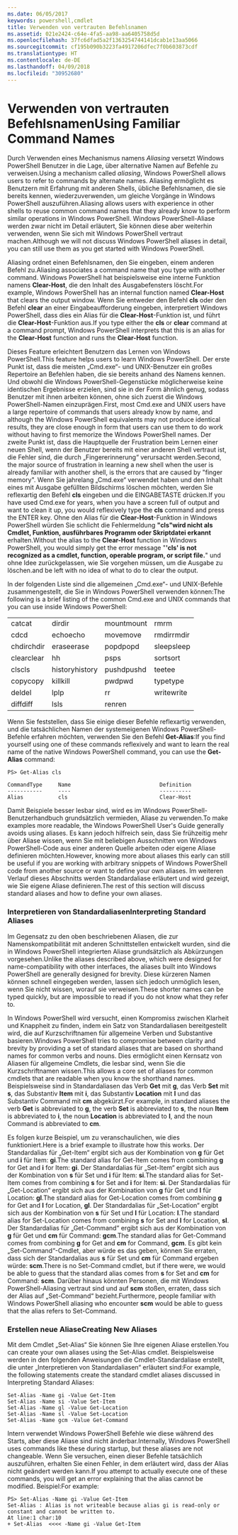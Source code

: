 ```yaml
---
ms.date: 06/05/2017
keywords: powershell,cmdlet
title: Verwenden von vertrauten Befehlsnamen
ms.assetid: 021e2424-c64e-4fa5-aa98-aa6405758d5d
ms.openlocfilehash: 37fc6dfad5a2f1363254744141dcab1e13aa5066
ms.sourcegitcommit: cf195b090b3223fa4917206dfec7f0b603873cdf
ms.translationtype: HT
ms.contentlocale: de-DE
ms.lasthandoff: 04/09/2018
ms.locfileid: "30952680"
---
```

# <a name="using-familiar-command-names"></a><span data-ttu-id="f46cc-103">Verwenden von vertrauten Befehlsnamen</span><span class="sxs-lookup"><span data-stu-id="f46cc-103">Using Familiar Command Names</span></span>
<span data-ttu-id="f46cc-104">Durch Verwenden eines Mechanismus namens *Aliasing* versetzt Windows PowerShell Benutzer in die Lage, über alternative Namen auf Befehle zu verweisen.</span><span class="sxs-lookup"><span data-stu-id="f46cc-104">Using a mechanism called *aliasing*, Windows PowerShell allows users to refer to commands by alternate names.</span></span> <span data-ttu-id="f46cc-105">Aliasing ermöglicht es Benutzern mit Erfahrung mit anderen Shells, übliche Befehlsnamen, die sie bereits kennen, wiederzuverwenden, um gleiche Vorgänge in Windows PowerShell auszuführen.</span><span class="sxs-lookup"><span data-stu-id="f46cc-105">Aliasing allows users with experience in other shells to reuse common command names that they already know to perform similar operations in Windows PowerShell.</span></span> <span data-ttu-id="f46cc-106">Windows PowerShell-Aliase werden zwar nicht im Detail erläutert, Sie können diese aber weiterhin verwenden, wenn Sie sich mit Windows PowerShell vertraut machen.</span><span class="sxs-lookup"><span data-stu-id="f46cc-106">Although we will not discuss Windows PowerShell aliases in detail, you can still use them as you get started with Windows PowerShell.</span></span>

<span data-ttu-id="f46cc-107">Aliasing ordnet einen Befehlsnamen, den Sie eingeben, einem anderen Befehl zu.</span><span class="sxs-lookup"><span data-stu-id="f46cc-107">Aliasing associates a command name that you type with another command.</span></span> <span data-ttu-id="f46cc-108">Windows PowerShell hat beispielsweise eine interne Funktion namens **Clear-Host**, die den Inhalt des Ausgabefensters löscht.</span><span class="sxs-lookup"><span data-stu-id="f46cc-108">For example, Windows PowerShell has an internal function named **Clear-Host** that clears the output window.</span></span> <span data-ttu-id="f46cc-109">Wenn Sie entweder den Befehl **cls** oder den Befehl **clear** an einer Eingabeaufforderung eingeben, interpretiert Windows PowerShell, dass dies ein Alias für die **Clear-Host**-Funktion ist, und führt die **Clear-Host**-Funktion aus.</span><span class="sxs-lookup"><span data-stu-id="f46cc-109">If you type either the **cls** or **clear** command at a command prompt, Windows PowerShell interprets that this is an alias for the **Clear-Host** function and runs the **Clear-Host** function.</span></span>

<span data-ttu-id="f46cc-110">Dieses Feature erleichtert Benutzern das Lernen von Windows PowerShell.</span><span class="sxs-lookup"><span data-stu-id="f46cc-110">This feature helps users to learn Windows PowerShell.</span></span> <span data-ttu-id="f46cc-111">Der erste Punkt ist, dass die meisten „Cmd.exe“- und UNIX-Benutzer ein großes Repertoire an Befehlen haben, die sie bereits anhand des Namens kennen. Und obwohl die Windows PowerShell-Gegenstücke möglicherweise keine identischen Ergebnisse erzielen, sind sie in der Form ähnlich genug, sodass Benutzer mit ihnen arbeiten können, ohne sich zuerst die Windows PowerShell-Namen einzuprägen.</span><span class="sxs-lookup"><span data-stu-id="f46cc-111">First, most Cmd.exe and UNIX users have a large repertoire of commands that users already know by name, and although the Windows PowerShell equivalents may not produce identical results, they are close enough in form that users can use them to do work without having to first memorize the Windows PowerShell names.</span></span> <span data-ttu-id="f46cc-112">Der zweite Punkt ist, dass die Hauptquelle der Frustration beim Lernen einer neuen Shell, wenn der Benutzer bereits mit einer anderen Shell vertraut ist, die Fehler sind, die durch „Fingererinnerung“ verursacht werden.</span><span class="sxs-lookup"><span data-stu-id="f46cc-112">Second, the major source of frustration in learning a new shell when the user is already familiar with another shell, is the errors that are caused by "finger memory".</span></span> <span data-ttu-id="f46cc-113">Wenn Sie jahrelang „Cmd.exe“ verwendet haben und den Inhalt eines mit Ausgabe gefüllten Bildschirms löschen möchten, werden Sie reflexartig den Befehl **cls** eingeben und die EINGABETASTE drücken.</span><span class="sxs-lookup"><span data-stu-id="f46cc-113">If you have used Cmd.exe for years, when you have a screen full of output and want to clean it up, you would reflexively type the **cls** command and press the ENTER key.</span></span> <span data-ttu-id="f46cc-114">Ohne den Alias für die **Clear-Host**-Funktion in Windows PowerShell würden Sie schlicht die Fehlermeldung **"cls"wird nicht als Cmdlet, Funktion, ausführbares Programm oder Skriptdatei erkannt** erhalten.</span><span class="sxs-lookup"><span data-stu-id="f46cc-114">Without the alias to the **Clear-Host** function in Windows PowerShell, you would simply get the error message "**'cls' is not recognized as a cmdlet, function, operable program, or script file.**"</span></span> <span data-ttu-id="f46cc-115">und ohne Idee zurückgelassen, wie Sie vorgehen müssen, um die Ausgabe zu löschen.</span><span class="sxs-lookup"><span data-stu-id="f46cc-115">and be left with no idea of what to do to clear the output.</span></span>

<span data-ttu-id="f46cc-116">In der folgenden Liste sind die allgemeinen „Cmd.exe“- und UNIX-Befehle zusammengestellt, die Sie in Windows PowerShell verwenden können:</span><span class="sxs-lookup"><span data-stu-id="f46cc-116">The following is a brief listing of the common Cmd.exe and UNIX commands that you can use inside Windows PowerShell:</span></span>

|||||
|-|-|-|-|
|<span data-ttu-id="f46cc-117">cat</span><span class="sxs-lookup"><span data-stu-id="f46cc-117">cat</span></span>|<span data-ttu-id="f46cc-118">dir</span><span class="sxs-lookup"><span data-stu-id="f46cc-118">dir</span></span>|<span data-ttu-id="f46cc-119">mount</span><span class="sxs-lookup"><span data-stu-id="f46cc-119">mount</span></span>|<span data-ttu-id="f46cc-120">rm</span><span class="sxs-lookup"><span data-stu-id="f46cc-120">rm</span></span>|
|<span data-ttu-id="f46cc-121">cd</span><span class="sxs-lookup"><span data-stu-id="f46cc-121">cd</span></span>|<span data-ttu-id="f46cc-122">echo</span><span class="sxs-lookup"><span data-stu-id="f46cc-122">echo</span></span>|<span data-ttu-id="f46cc-123">move</span><span class="sxs-lookup"><span data-stu-id="f46cc-123">move</span></span>|<span data-ttu-id="f46cc-124">rmdir</span><span class="sxs-lookup"><span data-stu-id="f46cc-124">rmdir</span></span>|
|<span data-ttu-id="f46cc-125">chdir</span><span class="sxs-lookup"><span data-stu-id="f46cc-125">chdir</span></span>|<span data-ttu-id="f46cc-126">erase</span><span class="sxs-lookup"><span data-stu-id="f46cc-126">erase</span></span>|<span data-ttu-id="f46cc-127">popd</span><span class="sxs-lookup"><span data-stu-id="f46cc-127">popd</span></span>|<span data-ttu-id="f46cc-128">sleep</span><span class="sxs-lookup"><span data-stu-id="f46cc-128">sleep</span></span>|
|<span data-ttu-id="f46cc-129">clear</span><span class="sxs-lookup"><span data-stu-id="f46cc-129">clear</span></span>|<span data-ttu-id="f46cc-130">h</span><span class="sxs-lookup"><span data-stu-id="f46cc-130">h</span></span>|<span data-ttu-id="f46cc-131">ps</span><span class="sxs-lookup"><span data-stu-id="f46cc-131">ps</span></span>|<span data-ttu-id="f46cc-132">sort</span><span class="sxs-lookup"><span data-stu-id="f46cc-132">sort</span></span>|
|<span data-ttu-id="f46cc-133">cls</span><span class="sxs-lookup"><span data-stu-id="f46cc-133">cls</span></span>|<span data-ttu-id="f46cc-134">history</span><span class="sxs-lookup"><span data-stu-id="f46cc-134">history</span></span>|<span data-ttu-id="f46cc-135">pushd</span><span class="sxs-lookup"><span data-stu-id="f46cc-135">pushd</span></span>|<span data-ttu-id="f46cc-136">tee</span><span class="sxs-lookup"><span data-stu-id="f46cc-136">tee</span></span>|
|<span data-ttu-id="f46cc-137">copy</span><span class="sxs-lookup"><span data-stu-id="f46cc-137">copy</span></span>|<span data-ttu-id="f46cc-138">kill</span><span class="sxs-lookup"><span data-stu-id="f46cc-138">kill</span></span>|<span data-ttu-id="f46cc-139">pwd</span><span class="sxs-lookup"><span data-stu-id="f46cc-139">pwd</span></span>|<span data-ttu-id="f46cc-140">type</span><span class="sxs-lookup"><span data-stu-id="f46cc-140">type</span></span>|
|<span data-ttu-id="f46cc-141">del</span><span class="sxs-lookup"><span data-stu-id="f46cc-141">del</span></span>|<span data-ttu-id="f46cc-142">lp</span><span class="sxs-lookup"><span data-stu-id="f46cc-142">lp</span></span>|<span data-ttu-id="f46cc-143">r</span><span class="sxs-lookup"><span data-stu-id="f46cc-143">r</span></span>|<span data-ttu-id="f46cc-144">write</span><span class="sxs-lookup"><span data-stu-id="f46cc-144">write</span></span>|
|<span data-ttu-id="f46cc-145">diff</span><span class="sxs-lookup"><span data-stu-id="f46cc-145">diff</span></span>|<span data-ttu-id="f46cc-146">ls</span><span class="sxs-lookup"><span data-stu-id="f46cc-146">ls</span></span>|<span data-ttu-id="f46cc-147">ren</span><span class="sxs-lookup"><span data-stu-id="f46cc-147">ren</span></span>||

<span data-ttu-id="f46cc-148">Wenn Sie feststellen, dass Sie einige dieser Befehle reflexartig verwenden, und die tatsächlichen Namen der systemeigenen Windows PowerShell-Befehle erfahren möchten, verwenden Sie den Befehl **Get-Alias**:</span><span class="sxs-lookup"><span data-stu-id="f46cc-148">If you find yourself using one of these commands reflexively and want to learn the real name of the native Windows PowerShell command, you can use the **Get-Alias** command:</span></span>

```
PS> Get-Alias cls

CommandType     Name                            Definition
-----------     ----                            ----------
Alias           cls                             Clear-Host
```

<span data-ttu-id="f46cc-149">Damit Beispiele besser lesbar sind, wird es im Windows PowerShell-Benutzerhandbuch grundsätzlich vermieden, Aliase zu verwenden.</span><span class="sxs-lookup"><span data-stu-id="f46cc-149">To make examples more readable, the Windows PowerShell User's Guide generally avoids using aliases.</span></span> <span data-ttu-id="f46cc-150">Es kann jedoch hilfreich sein, dass Sie frühzeitig mehr über Aliase wissen, wenn Sie mit beliebigen Ausschnitten von Windows PowerShell-Code aus einer anderen Quelle arbeiten oder eigene Aliase definieren möchten.</span><span class="sxs-lookup"><span data-stu-id="f46cc-150">However, knowing more about aliases this early can still be useful if you are working with arbitrary snippets of Windows PowerShell code from another source or want to define your own aliases.</span></span> <span data-ttu-id="f46cc-151">Im weiteren Verlauf dieses Abschnitts werden Standardaliase erläutert und wird gezeigt, wie Sie eigene Aliase definieren.</span><span class="sxs-lookup"><span data-stu-id="f46cc-151">The rest of this section will discuss standard aliases and how to define your own aliases.</span></span>

### <a name="interpreting-standard-aliases"></a><span data-ttu-id="f46cc-152">Interpretieren von Standardaliasen</span><span class="sxs-lookup"><span data-stu-id="f46cc-152">Interpreting Standard Aliases</span></span>
<span data-ttu-id="f46cc-153">Im Gegensatz zu den oben beschriebenen Aliasen, die zur Namenskompatibilität mit anderen Schnittstellen entwickelt wurden, sind die in Windows PowerShell integrierten Aliase grundsätzlich als Abkürzungen vorgesehen.</span><span class="sxs-lookup"><span data-stu-id="f46cc-153">Unlike the aliases described above, which were designed for name-compatibility with other interfaces, the aliases built into Windows PowerShell are generally designed for brevity.</span></span> <span data-ttu-id="f46cc-154">Diese kürzeren Namen können schnell eingegeben werden, lassen sich jedoch unmöglich lesen, wenn Sie nicht wissen, worauf sie verweisen.</span><span class="sxs-lookup"><span data-stu-id="f46cc-154">These shorter names can be typed quickly, but are impossible to read if you do not know what they refer to.</span></span>

<span data-ttu-id="f46cc-155">In Windows PowerShell wird versucht, einen Kompromiss zwischen Klarheit und Knappheit zu finden, indem ein Satz von Standardaliasen bereitgestellt wird, die auf Kurzschriftnamen für allgemeine Verben und Substantive basieren.</span><span class="sxs-lookup"><span data-stu-id="f46cc-155">Windows PowerShell tries to compromise between clarity and brevity by providing a set of standard aliases that are based on shorthand names for common verbs and nouns.</span></span> <span data-ttu-id="f46cc-156">Dies ermöglicht einen Kernsatz von Aliasen für allgemeine Cmdlets, die lesbar sind, wenn Sie die Kurzschriftnamen wissen.</span><span class="sxs-lookup"><span data-stu-id="f46cc-156">This allows a core set of aliases for common cmdlets that are readable when you know the shorthand names.</span></span> <span data-ttu-id="f46cc-157">Beispielsweise sind in Standardaliasen das Verb **Get** mit **g**, das Verb **Set** mit **s**, das Substantiv **Item** mit **i**, das Substantiv **Location** mit **l** und das Substantiv Command mit **cm** abgekürzt.</span><span class="sxs-lookup"><span data-stu-id="f46cc-157">For example, in standard aliases the verb **Get** is abbreviated to **g**, the verb **Set** is abbreviated to **s**, the noun **Item** is abbreviated to **i**, the noun **Location** is abbreviated to **l**, and the noun Command is abbreviated to **cm**.</span></span>

<span data-ttu-id="f46cc-158">Es folgen kurze Beispiel, um zu veranschaulichen, wie dies funktioniert.</span><span class="sxs-lookup"><span data-stu-id="f46cc-158">Here is a brief example to illustrate how this works.</span></span> <span data-ttu-id="f46cc-159">Der Standardalias für „Get-Item“ ergibt sich aus der Kombination von **g** für Get und **i** für Item: **gi**.</span><span class="sxs-lookup"><span data-stu-id="f46cc-159">The standard alias for Get-Item comes from combining **g** for Get and **i** for Item: **gi**.</span></span> <span data-ttu-id="f46cc-160">Der Standardalias für „Set-Item“ ergibt sich aus der Kombination von **s** für Set und **i** für Item: **si**.</span><span class="sxs-lookup"><span data-stu-id="f46cc-160">The standard alias for Set-Item comes from combining **s** for Set and **i** for Item: **si**.</span></span> <span data-ttu-id="f46cc-161">Der Standardalias für „Get-Location“ ergibt sich aus der Kombination von **g** für Get und **l** für Location: **gl**.</span><span class="sxs-lookup"><span data-stu-id="f46cc-161">The standard alias for Get-Location comes from combining **g** for Get and **l** for Location, **gl**.</span></span> <span data-ttu-id="f46cc-162">Der Standardalias für „Set-Location“ ergibt sich aus der Kombination von **s** für Set und **l** für Location: **l**.</span><span class="sxs-lookup"><span data-stu-id="f46cc-162">The standard alias for Set-Location comes from combining **s** for Set and **l** for Location, **sl**.</span></span> <span data-ttu-id="f46cc-163">Der Standardalias für „Get-Command“ ergibt sich aus der Kombination von **g** für Get und **cm** für Command: **gcm**.</span><span class="sxs-lookup"><span data-stu-id="f46cc-163">The standard alias for Get-Command comes from combining **g** for Get and **cm** for Command, **gcm**.</span></span> <span data-ttu-id="f46cc-164">Es gibt kein „Set-Command“-Cmdlet, aber würde es das geben, können Sie erraten, dass sich der Standardalias aus **s** für Set und **cm** für Command ergeben würde: **scm**.</span><span class="sxs-lookup"><span data-stu-id="f46cc-164">There is no Set-Command cmdlet, but if there were, we would be able to guess that the standard alias comes from **s** for Set and **cm** for Command: **scm**.</span></span> <span data-ttu-id="f46cc-165">Darüber hinaus könnten Personen, die mit Windows PowerShell-Aliasing vertraut sind und auf **scm** stoßen, erraten, dass sich der Alias auf „Set-Command“ bezieht.</span><span class="sxs-lookup"><span data-stu-id="f46cc-165">Furthermore, people familiar with Windows PowerShell aliasing who encounter **scm** would be able to guess that the alias refers to Set-Command.</span></span>

### <a name="creating-new-aliases"></a><span data-ttu-id="f46cc-166">Erstellen neue Aliase</span><span class="sxs-lookup"><span data-stu-id="f46cc-166">Creating New Aliases</span></span>
<span data-ttu-id="f46cc-167">Mit dem Cmdlet „Set-Alias“ Sie können Sie Ihre eigenen Aliase erstellen.</span><span class="sxs-lookup"><span data-stu-id="f46cc-167">You can create your own aliases using the Set-Alias cmdlet.</span></span> <span data-ttu-id="f46cc-168">Beispielsweise werden in den folgenden Anweisungen die Cmdlet-Standardaliase erstellt, die unter „Interpretieren von Standardaliasen“ erläutert sind:</span><span class="sxs-lookup"><span data-stu-id="f46cc-168">For example, the following statements create the standard cmdlet aliases discussed in Interpreting Standard Aliases:</span></span>

```
Set-Alias -Name gi -Value Get-Item
Set-Alias -Name si -Value Set-Item
Set-Alias -Name gl -Value Get-Location
Set-Alias -Name sl -Value Set-Location
Set-Alias -Name gcm -Value Get-Command
```

<span data-ttu-id="f46cc-169">Intern verwendet Windows PowerShell Befehle wie diese während des Starts, aber diese Aliase sind nicht änderbar.</span><span class="sxs-lookup"><span data-stu-id="f46cc-169">Internally, Windows PowerShell uses commands like these during startup, but these aliases are not changeable.</span></span> <span data-ttu-id="f46cc-170">Wenn Sie versuchen, einen dieser Befehle tatsächlich auszuführen, erhalten Sie einen Fehler, in dem erläutert wird, dass der Alias nicht geändert werden kann.</span><span class="sxs-lookup"><span data-stu-id="f46cc-170">If you attempt to actually execute one of these commands, you will get an error explaining that the alias cannot be modified.</span></span> <span data-ttu-id="f46cc-171">Beispiel:</span><span class="sxs-lookup"><span data-stu-id="f46cc-171">For example:</span></span>

```
PS> Set-Alias -Name gi -Value Get-Item
Set-Alias : Alias is not writeable because alias gi is read-only or constant and cannot be written to.
At line:1 char:10
+ Set-Alias  <<<< -Name gi -Value Get-Item
```